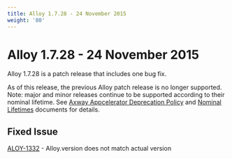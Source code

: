 ```yaml
---
title: Alloy 1.7.28 - 24 November 2015
weight: '80'
---
```


# Alloy 1.7.28 - 24 November 2015

Alloy 1.7.28 is a patch release that includes one bug fix.

As of this release, the previous Alloy patch release is no longer supported. Note: major and minor releases continue to be supported according to their nominal lifetime. See [Axway Appcelerator Deprecation Policy](/guide/AMPLIFY_Appcelerator_Services_Overview/Axway_Appcelerator_Deprecation_Policy/) and [Nominal Lifetimes](/guide/AMPLIFY_Appcelerator_Services_Overview/Axway_Appcelerator_Product_Lifecycle/#nominal-lifetimes) documents for details.

## Fixed Issue

[ALOY-1332](https://jira.appcelerator.org/browse/ALOY-1332) - Alloy.version does not match actual version
